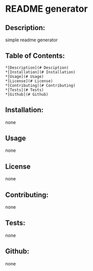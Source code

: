
# README generator

## Description:
simple readme generator

## Table of Contents:
    *[Description](# Desciption)
    *[Installation](# Installation)
    *[Usage](# Usage)
    *[License](# License)
    *[Contributing](# Contributing)
    *[Tests](# Tests)
    *[Github](# Github)

## Installation:
none

## Usage
none

## License
none

## Contributing:
none

## Tests:
none

## Github: 
none
    